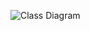 ![Class Diagram](http://www.plantuml.com/plantuml/proxy?src=https://raw.githubusercontent.com/GalRabin/csharp-course/master/Ex3/GarageLogic/Objects.puml)
